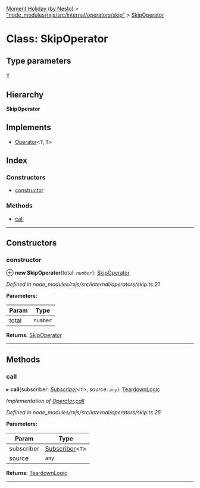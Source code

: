 [Moment Holiday (by Nesto)](../README.md) > ["node_modules/rxjs/src/internal/operators/skip"](../modules/_node_modules_rxjs_src_internal_operators_skip_.md) > [SkipOperator](../classes/_node_modules_rxjs_src_internal_operators_skip_.skipoperator.md)

# Class: SkipOperator

## Type parameters
#### T 
## Hierarchy

**SkipOperator**

## Implements

* [Operator](../interfaces/_node_modules_rxjs_src_internal_operator_.operator.md)<`T`, `T`>

## Index

### Constructors

* [constructor](_node_modules_rxjs_src_internal_operators_skip_.skipoperator.md#constructor)

### Methods

* [call](_node_modules_rxjs_src_internal_operators_skip_.skipoperator.md#call)

---

## Constructors

<a id="constructor"></a>

###  constructor

⊕ **new SkipOperator**(total: *`number`*): [SkipOperator](_node_modules_rxjs_src_internal_operators_skip_.skipoperator.md)

*Defined in node_modules/rxjs/src/internal/operators/skip.ts:21*

**Parameters:**

| Param | Type |
| ------ | ------ |
| total | `number` |

**Returns:** [SkipOperator](_node_modules_rxjs_src_internal_operators_skip_.skipoperator.md)

___

## Methods

<a id="call"></a>

###  call

▸ **call**(subscriber: *[Subscriber](_node_modules_rxjs_src_internal_subscriber_.subscriber.md)<`T`>*, source: *`any`*): [TeardownLogic](../modules/_node_modules_rxjs_src_internal_types_.md#teardownlogic)

*Implementation of [Operator](../interfaces/_node_modules_rxjs_src_internal_operator_.operator.md).[call](../interfaces/_node_modules_rxjs_src_internal_operator_.operator.md#call)*

*Defined in node_modules/rxjs/src/internal/operators/skip.ts:25*

**Parameters:**

| Param | Type |
| ------ | ------ |
| subscriber | [Subscriber](_node_modules_rxjs_src_internal_subscriber_.subscriber.md)<`T`> |
| source | `any` |

**Returns:** [TeardownLogic](../modules/_node_modules_rxjs_src_internal_types_.md#teardownlogic)

___

